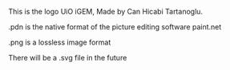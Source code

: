 This is the logo UiO iGEM, Made by Can Hicabi Tartanoglu.

.pdn is the native format of the picture editing software paint.net

.png is a lossless image format

There will be a .svg file in the future
